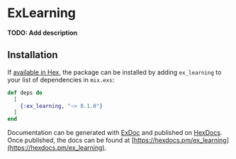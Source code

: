 # ExLearning

**TODO: Add description**

## Installation

If [available in Hex](https://hex.pm/docs/publish), the package can be installed
by adding `ex_learning` to your list of dependencies in `mix.exs`:

```elixir
def deps do
  [
    {:ex_learning, "~> 0.1.0"}
  ]
end
```

Documentation can be generated with [ExDoc](https://github.com/elixir-lang/ex_doc)
and published on [HexDocs](https://hexdocs.pm). Once published, the docs can
be found at [https://hexdocs.pm/ex_learning](https://hexdocs.pm/ex_learning).

